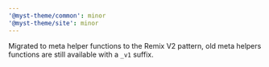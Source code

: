 ```yaml
---
'@myst-theme/common': minor
'@myst-theme/site': minor
---
```


Migrated to meta helper functions to the Remix V2 pattern, old meta helpers functions are still available with a `_v1` suffix.
